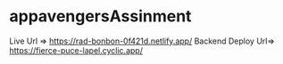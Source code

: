# appavengersAssinment 
 Live Url => https://rad-bonbon-0f421d.netlify.app/
 Backend Deploy Url=> https://fierce-puce-lapel.cyclic.app/

